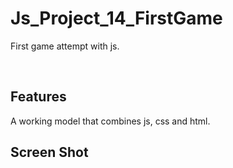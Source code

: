 # Js_Project_14_FirstGame

First game attempt with js.


<p align="center"> 

<br> 
  
  Features 
  --------------

  A working model that combines js, css and html.

  
  Screen Shot 
  --------------
